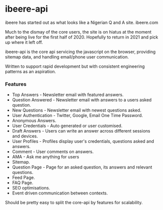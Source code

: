 # ibeere-api

ibeere has started out as what looks like a Nigerian Q and A site. ibeere.com

Much to the dismay of the core users, the site is on hiatus at the moment after being live for the first half of 2020. Hopefully to return in 2021 and pick up where it left off.

ibeere-api is the core api servicing the javascript on the browser, providing sitemap data, and handling email/phone user communication.

Written to support rapid development but with consistent engineering patterns as an aspiration.

### Features
- Top Answers - Newsletter email with featured answers. 
- Question Answered - Newsletter email with answers to a users asked question.  
- New Questions - Newsletter email with newest questions asked. 
- User Authentication - Twitter, Google, Email One Time Password.   
- Anonymous Answers.  
- User Credentials - Auto generated or user customised. 
- Draft Answers - Users can write an answer across different sessions and devices. 
- User Profiles - Profiles display user's credentials, questions asked and answers. 
- Comment - User comments on answers. 
- AMA - Ask me anything for users 
- Sitemap. 
- Question Page - Page for an asked question, its answers and relevant questions.  
- Feed Page.  
- FAQ Page.  
- SEO optimisations.  
- Event driven communication between contexts.  

Should be pretty easy to split the core-api by features for scalability.
